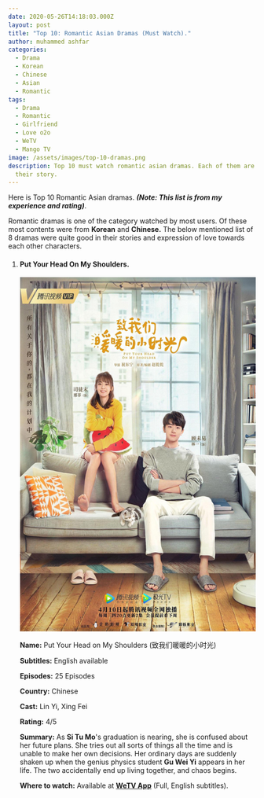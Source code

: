 ```yaml
---
date: 2020-05-26T14:18:03.000Z
layout: post
title: "Top 10: Romantic Asian Dramas (Must Watch)."
author: muhammed ashfar
categories:
  - Drama
  - Korean
  - Chinese
  - Asian
  - Romantic
tags:
  - Drama
  - Romantic
  - Girlfriend
  - Love o2o
  - WeTV
  - Mango TV
image: /assets/images/top-10-dramas.png
description: Top 10 must watch romantic asian dramas. Each of them are unique in
  their story.
---
```

Here is Top 10 Romantic Asian dramas. ***(Note: This list is from my experience and rating)***.

Romantic dramas is one of the category watched by most users. Of these most contents were from **Korean** and **Chinese.** The below mentioned list of 8 dramas were quite good in their stories and expression of love towards each other characters.

1. #### Put Your Head On My Shoulders.

   ![Put Your Head On My Shoulders](/assets/images/put-your-head-on-my-shoulder.jpg "Put Your Head On My Shoulders.")

   **Name:** Put Your Head on My Shoulders  (致我们暖暖的小时光)

   **Subtitles:** English available

   **Episodes:** 25 Episodes

   **Country:** Chinese

   **Cast:** Lin Yi, Xing Fei

   **Rating:** 4/5

   **Summary:**  As **Si Tu Mo**'s graduation is nearing, she is confused about her future plans. She tries out all sorts of things all the time and is unable to make her own decisions. Her ordinary days are suddenly shaken up when the genius physics student **Gu Wei Yi** appears in her life. The two accidentally end up living together, and chaos begins.

   **Where to watch:** Available at **[WeTV App](https://play.google.com/store/apps/details?id=com.tencent.qqlivei18n)** (Full, English subtitles).